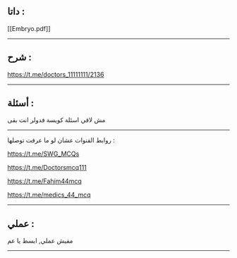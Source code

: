 ##  داتا :

[[Embryo.pdf]]

---
## شرح :

https://t.me/doctors_11111111/2136

---
## أسئلة :

مش لاقي اسئلة كويسة فدولر انت بقى
  
---

 روابط القنوات عشان لو ما عرفت توصلها :
 
https://t.me/SWG_MCQs

https://t.me/Doctorsmcq111

https://t.me/Fahim44mcq

https://t.me/medics_44_mcq

---
## عملي :

مفيش عملي, ابسط يا عم

---
